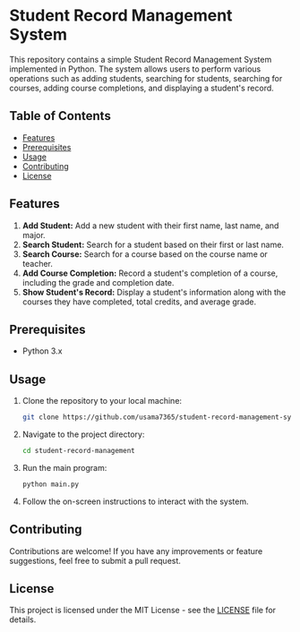 # Student Record Management System

This repository contains a simple Student Record Management System implemented in Python. The system allows users to perform various operations such as adding students, searching for students, searching for courses, adding course completions, and displaying a student's record.

## Table of Contents
- [Features](#features)
- [Prerequisites](#prerequisites)
- [Usage](#usage)
- [Contributing](#contributing)
- [License](#license)

## Features
1. **Add Student:** Add a new student with their first name, last name, and major.
2. **Search Student:** Search for a student based on their first or last name.
3. **Search Course:** Search for a course based on the course name or teacher.
4. **Add Course Completion:** Record a student's completion of a course, including the grade and completion date.
5. **Show Student's Record:** Display a student's information along with the courses they have completed, total credits, and average grade.

## Prerequisites
- Python 3.x

## Usage
1. Clone the repository to your local machine:
   ```bash
   git clone https://github.com/usama7365/student-record-management-system.git
   ```

2. Navigate to the project directory:
   ```bash
   cd student-record-management
   ```

3. Run the main program:
   ```bash
   python main.py
   ```

4. Follow the on-screen instructions to interact with the system.

## Contributing
Contributions are welcome! If you have any improvements or feature suggestions, feel free to submit a pull request.

## License
This project is licensed under the MIT License - see the [LICENSE](LICENSE) file for details.